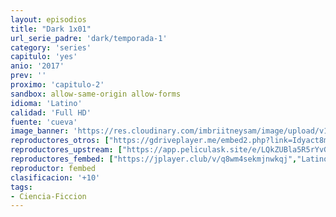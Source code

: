 ```yaml
---
layout: episodios
title: "Dark 1x01"
url_serie_padre: 'dark/temporada-1'
category: 'series'
capitulo: 'yes'
anio: '2017'
prev: ''
proximo: 'capitulo-2'
sandbox: allow-same-origin allow-forms
idioma: 'Latino'
calidad: 'Full HD'
fuente: 'cueva'
image_banner: 'https://res.cloudinary.com/imbriitneysam/image/upload/v1547164649/dark-banner-min.jpg'
reproductores_otros: ["https://gdriveplayer.me/embed2.php?link=Idyact8m4r8JQp2Vdx%252B1CQkoVJPNrT2iJFURvGOUMAdpi4k7Pi%252Fm1g6DKceS5WUslaPkvrluNMpPUedXzKcU59YUSOgzLCA99FrLmSSTOKv8g4RqDceYdHO4oODPmMixoZi7IHEcGo5HmEdJ9TrHyuidg2kyhYENkN7WnWtky4wu8tlZFBSsyFdb5cGguV9H5qVjU2F4ihaDspw0HmZGL0","Latino","https://mstream.space/dj7yahkex8gp","Latino"]
reproductores_upstream: ["https://app.peliculask.site/e/LQkZUBla5R5rYvG/","Latino"]
reproductores_fembed: ["https://jplayer.club/v/q8wm4sekmjnwkqj","Latino","https://animekao.xyz/v/-zpxrspw48n552w","Latino","https://feurl.com/v/mzvkdew319q","Latino"]
reproductor: fembed
clasificacion: '+10'
tags:
- Ciencia-Ficcion
---
```












